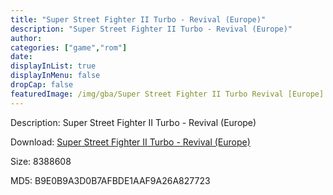 ```yaml
---
title: "Super Street Fighter II Turbo - Revival (Europe)"
description: "Super Street Fighter II Turbo - Revival (Europe)"
author: 
categories: ["game","rom"]
date: 
displayInList: true
displayInMenu: false
dropCap: false
featuredImage: /img/gba/Super Street Fighter II Turbo Revival [Europe].jpg
---
```


Description: Super Street Fighter II Turbo - Revival (Europe)

Download: <a style="text-decoration:underline;" href="https://mega.nz/#!yORGHCTL!bZDkwBliE94XYcP2TytSn7PcVbBfVjcNPKCrdtcpjK4" target = "_blank" rel = "nofollow" > Super Street Fighter II Turbo - Revival (Europe)</a>

Size: 8388608

MD5: B9E0B9A3D0B7AFBDE1AAF9A26A827723

